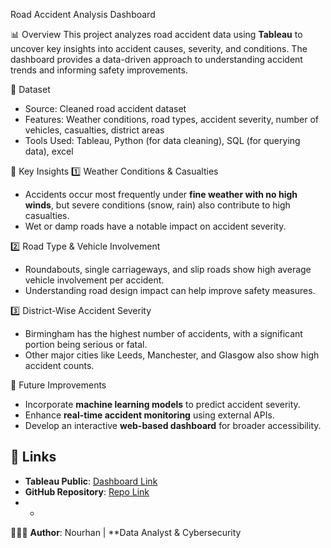  Road Accident Analysis Dashboard

 📊 Overview
This project analyzes road accident data using **Tableau** to uncover key insights into accident causes, severity, and conditions. The dashboard provides a data-driven approach to understanding accident trends and informing safety improvements.

 📁 Dataset
- Source: Cleaned road accident dataset
- Features: Weather conditions, road types, accident severity, number of vehicles, casualties, district areas
- Tools Used: Tableau, Python (for data cleaning), SQL (for querying data), excel

📌 Key Insights
 1️⃣ Weather Conditions & Casualties
- Accidents occur most frequently under **fine weather with no high winds**, but severe conditions (snow, rain) also contribute to high casualties.
- Wet or damp roads have a notable impact on accident severity.

 2️⃣ Road Type & Vehicle Involvement
- Roundabouts, single carriageways, and slip roads show high average vehicle involvement per accident.
- Understanding road design impact can help improve safety measures.

 3️⃣ District-Wise Accident Severity
- Birmingham has the highest number of accidents, with a significant portion being serious or fatal.
- Other major cities like Leeds, Manchester, and Glasgow also show high accident counts.


 
📢 Future Improvements
- Incorporate **machine learning models** to predict accident severity.
- Enhance **real-time accident monitoring** using external APIs.
- Develop an interactive **web-based dashboard** for broader accessibility.

## 🔗 Links
- **Tableau Public**: [Dashboard Link](https://public.tableau.com/views/projecttableau1_17425162273930/accidentanlaysis?:language=en-US&publish)
- **GitHub Repository**: [Repo Link](#)
- *
👩🏻‍💻 **Author**: Nourhan | **Data Analyst & Cybersecurity 
